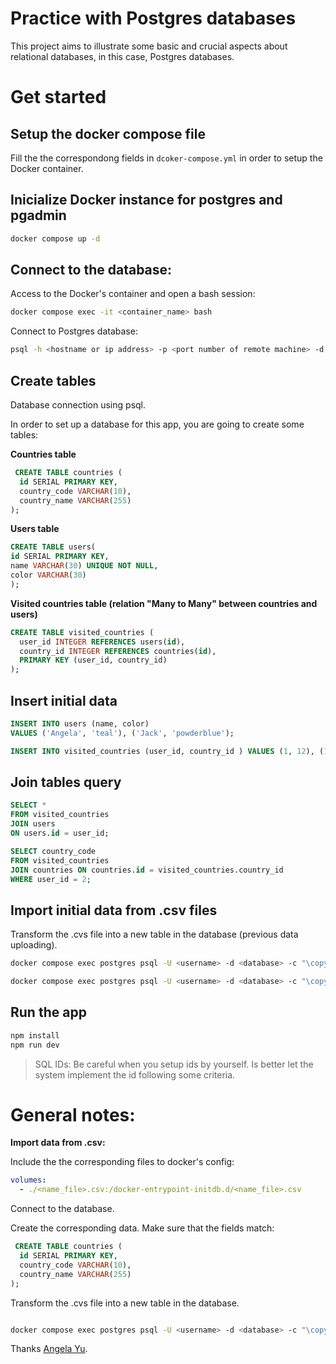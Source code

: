 # Practice with Postgres databases

This project aims to illustrate some basic and crucial aspects about relational databases, in this case, Postgres databases.

# Get started

## Setup the docker compose file

Fill the the correspondong fields in `dcoker-compose.yml` in order to setup the Docker container.

## Inicialize Docker instance for postgres and pgadmin

```bash
docker compose up -d
```

## Connect to the database:

Access to the Docker's container and open a bash session:

```bash
docker compose exec -it <container_name> bash

```

Connect to Postgres database:

```bash
psql -h <hostname or ip address> -p <port number of remote machine> -d <database> -U <username>
```

## Create tables

Database connection using psql.

In order to set up a database for this app, you are going to create some tables:

**Countries table**

```sql
 CREATE TABLE countries (
  id SERIAL PRIMARY KEY,
  country_code VARCHAR(10),
  country_name VARCHAR(255)
);
```

**Users table**

```sql
CREATE TABLE users(
id SERIAL PRIMARY KEY,
name VARCHAR(30) UNIQUE NOT NULL,
color VARCHAR(30)
);
```

**Visited countries table (relation "Many to Many" between countries and users)**

```sql
CREATE TABLE visited_countries (
  user_id INTEGER REFERENCES users(id),
  country_id INTEGER REFERENCES countries(id),
  PRIMARY KEY (user_id, country_id)
);
```

## Insert initial data

```sql
INSERT INTO users (name, color)
VALUES ('Angela', 'teal'), ('Jack', 'powderblue');

INSERT INTO visited_countries (user_id, country_id ) VALUES (1, 12), (1, 20);

```

## Join tables query

```sql
SELECT *
FROM visited_countries
JOIN users
ON users.id = user_id;

SELECT country_code
FROM visited_countries
JOIN countries ON countries.id = visited_countries.country_id
WHERE user_id = 2;
```

## Import initial data from .csv files

Transform the .cvs file into a new table in the database (previous data uploading).

```bash
docker compose exec postgres psql -U <username> -d <database> -c "\copy countries(id, country_code, country_name) FROM '/docker-entrypoint-initdb.d/countries.csv' DELIMITER ',' CSV HEADER;"

docker compose exec postgres psql -U <username> -d <database> -c "\copy users(name, color) FROM '/docker-entrypoint-initdb.d/users.csv' DELIMITER ',' CSV HEADER;"

```

## Run the app

```bash
npm install
npm run dev
```

> SQL IDs: Be careful when you setup ids by yourself. Is better let the system implement the id following some criteria.

# General notes:

**Import data from .csv:**

Include the the corresponding files to docker's config:

```yml
volumes:
  - ./<name_file>.csv:/docker-entrypoint-initdb.d/<name_file>.csv
```

Connect to the database.

Create the corresponding data. Make sure that the fields match:

```sql
 CREATE TABLE countries (
  id SERIAL PRIMARY KEY,
  country_code VARCHAR(10),
  country_name VARCHAR(255)
);

```

Transform the .cvs file into a new table in the database.

```bash

docker compose exec postgres psql -U <username> -d <database> -c "\copy <table>([fields]) FROM '/docker-entrypoint-initdb.d/<file>.csv' DELIMITER ',' CSV HEADER;"

```
Thanks [Angela Yu](https://x.com/yu_angela).
